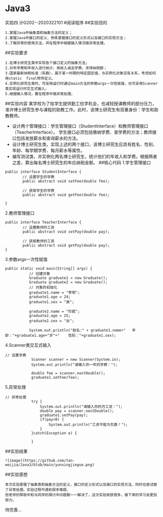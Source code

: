 # Java3
实验四
计G202--2020322101
#阅读程序
##实验目的
```
1.掌握Java中抽象类和抽象方法的定义； 
2.掌握Java中接口的定义，熟练掌握接口的定义形式以及接口的实现方法；
3.了解异常的使用方法，并在程序中根据输入情况做异常处理。
```
##实验要求
```
1.在博士研究生类中实现各个接口定义的抽象方法;
2.对年学费和年收入进行统计，用收入减去学费，求得纳税额；
3.国家最新纳税标准（系数），属于某一时期的特定固定值，与实例化对象没有关系，考虑如何用static  final修饰定义。
4.实例化研究生类时，可采用运行时通过main方法的参数args一次性赋值，也可采用Scanner类实现运行时交互式输入。
5.根据输入情况，要在程序中做异常处理。
```
##实验内容
某学校为了给学生提供勤工俭学机会，也减轻授课教师的部分压力，准许博士研究生参与课程的助教工作。此时，该博士研究生有双重身份：学生和助教教师。
+ 设计两个管理接口：学生管理接口（StudentInterface）和教师管理接口（TeacherInterface）。
  学生接口必须包括缴纳学费、查学费的方法；教师接口包括发放薪水和查询薪水的方法。
+ 设计博士研究生类，实现上述的两个接口，该博士研究生应具有姓名、性别、年龄、每学期学费、每月薪水等属性。
+ 编写测试类，并实例化两名博士研究生，统计他们的年收入和学费。根据两者之差，算出每名博士研究生的年应纳税金额。
##核心代码
1.学生管理接口
```
public interface StudentInterface {
	    // 设置学生的学费
		public abstract void setFee(double fee);
		
		// 获取学生的学费
		public abstract void getFee(double fee);

}
```
2.教师管理接口
```
public interface TeacherInterface {
	    // 设置教师的工资
		public abstract void setPay(double pay);
		
		// 获取教师的工资
		public abstract void getPay(double pay);
}
```
3.参数args一次性赋值
 ```
 public static void main(String[] args) {
			// 创建对象
			Graduate graduate1 = new Graduate();
			Graduate graduate2 = new Graduate();
			// 对象的初始化
			graduate1.name = "李明";
			graduate1.age = 24;
			graduate1.sex = "男";
			
			graduate2.name = "珍妮";
			graduate2.age = 25;
			graduate2.sex = "女";
			
			System.out.println("姓名:" + graduate1.name+"   年龄："+graduate1.age+"岁"+"    性别："+graduate1.sex);
 ```
4.Scanner类交互式输入
```
// 设置学费
			Scanner scanner = new Scanner(System.in);
			System.out.println("请输入你一年的学费：");
			
			double fee = scanner.nextDouble();
			graduate1.setFee(fee);
```
5.异常处理
```
// 异常处理
			try {
				System.out.println("请输入你的月工资：");
				double pay = scanner.nextDouble();
				graduate1.setPay(pay);
				if(pay<0) {
					System.out.println("工资不能为负数！");
				}
			}catch(Exception e) {
				
			}
```
##实验结果
```
![image](https://github.com/tan-weijia/Java3/blob/main/yunxingjieguo.png)
```
##实验感想
```
本次实验掌握了抽象类和抽象方法的定义，接口的定义形式以及接口的实现方法，同时也尝试做了异常处理。实验过程中遇到很多难题，
但老师的帮助中和与同学的探讨中问题都一一解决了，这次实验收获很多，接下来的学习会更加努力。
```
待完善...
